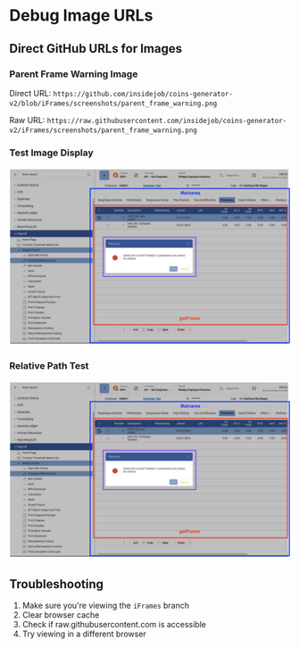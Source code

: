 # Debug Image URLs

## Direct GitHub URLs for Images

### Parent Frame Warning Image
Direct URL: `https://github.com/insidejob/coins-generator-v2/blob/iFrames/screenshots/parent_frame_warning.png`

Raw URL: `https://raw.githubusercontent.com/insidejob/coins-generator-v2/iFrames/screenshots/parent_frame_warning.png`

### Test Image Display
![Parent Frame Warning Test](https://raw.githubusercontent.com/insidejob/coins-generator-v2/iFrames/screenshots/parent_frame_warning.png)

### Relative Path Test
![Parent Frame Warning Relative](../screenshots/parent_frame_warning.png)

## Troubleshooting
1. Make sure you're viewing the `iFrames` branch
2. Clear browser cache
3. Check if raw.githubusercontent.com is accessible
4. Try viewing in a different browser